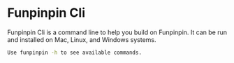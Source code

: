 # Funpinpin Cli

Funpinpin Cli is a command line to help you build on Funpinpin. It can be run and installed on Mac, Linux, and Windows systems.

```sh
Use funpinpin -h to see available commands.
``` 


